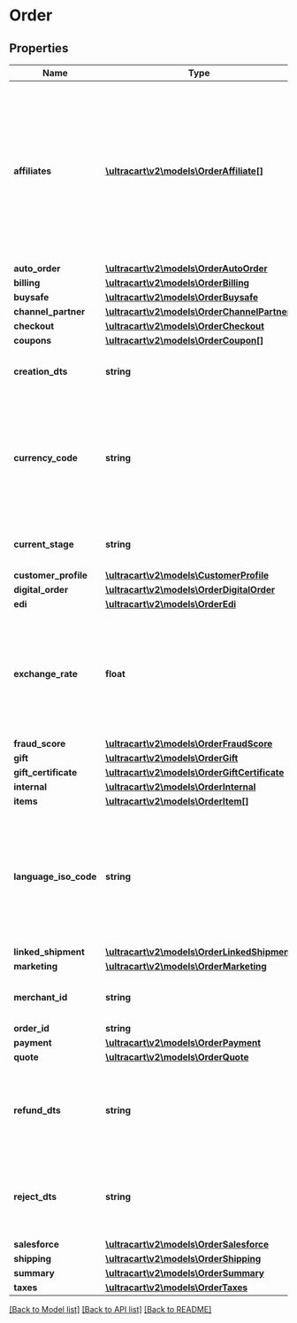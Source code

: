 # Order

## Properties
Name | Type | Description | Notes
------------ | ------------- | ------------- | -------------
**affiliates** | [**\ultracart\v2\models\OrderAffiliate[]**](OrderAffiliate.md) | Affiliates if any were associated with the order.  The first one in the array sent the order and each subsequent affiliate is the recruiter that earns a downline commission. | [optional] 
**auto_order** | [**\ultracart\v2\models\OrderAutoOrder**](OrderAutoOrder.md) |  | [optional] 
**billing** | [**\ultracart\v2\models\OrderBilling**](OrderBilling.md) |  | [optional] 
**buysafe** | [**\ultracart\v2\models\OrderBuysafe**](OrderBuysafe.md) |  | [optional] 
**channel_partner** | [**\ultracart\v2\models\OrderChannelPartner**](OrderChannelPartner.md) |  | [optional] 
**checkout** | [**\ultracart\v2\models\OrderCheckout**](OrderCheckout.md) |  | [optional] 
**coupons** | [**\ultracart\v2\models\OrderCoupon[]**](OrderCoupon.md) | Coupons | [optional] 
**creation_dts** | **string** | Date/time that the order was created | [optional] 
**currency_code** | **string** | Currency code that the customer used if different than the merchant&#39;s base currency code | [optional] 
**current_stage** | **string** | Current stage that the order is in. | [optional] 
**customer_profile** | [**\ultracart\v2\models\CustomerProfile**](CustomerProfile.md) |  | [optional] 
**digital_order** | [**\ultracart\v2\models\OrderDigitalOrder**](OrderDigitalOrder.md) |  | [optional] 
**edi** | [**\ultracart\v2\models\OrderEdi**](OrderEdi.md) |  | [optional] 
**exchange_rate** | **float** | Exchange rate at the time the order was placed if currency code is different than the base currency | [optional] 
**fraud_score** | [**\ultracart\v2\models\OrderFraudScore**](OrderFraudScore.md) |  | [optional] 
**gift** | [**\ultracart\v2\models\OrderGift**](OrderGift.md) |  | [optional] 
**gift_certificate** | [**\ultracart\v2\models\OrderGiftCertificate**](OrderGiftCertificate.md) |  | [optional] 
**internal** | [**\ultracart\v2\models\OrderInternal**](OrderInternal.md) |  | [optional] 
**items** | [**\ultracart\v2\models\OrderItem[]**](OrderItem.md) | Items | [optional] 
**language_iso_code** | **string** | Three letter ISO-639 language code used by the customer during the checkout if different than the default language | [optional] 
**linked_shipment** | [**\ultracart\v2\models\OrderLinkedShipment**](OrderLinkedShipment.md) |  | [optional] 
**marketing** | [**\ultracart\v2\models\OrderMarketing**](OrderMarketing.md) |  | [optional] 
**merchant_id** | **string** | UltraCart merchant ID owning this order | [optional] 
**order_id** | **string** | Order ID | [optional] 
**payment** | [**\ultracart\v2\models\OrderPayment**](OrderPayment.md) |  | [optional] 
**quote** | [**\ultracart\v2\models\OrderQuote**](OrderQuote.md) |  | [optional] 
**refund_dts** | **string** | If the order was refunded, the date/time that the last refund occurred | [optional] 
**reject_dts** | **string** | If the order was rejected, the date/time that the rejection occurred | [optional] 
**salesforce** | [**\ultracart\v2\models\OrderSalesforce**](OrderSalesforce.md) |  | [optional] 
**shipping** | [**\ultracart\v2\models\OrderShipping**](OrderShipping.md) |  | [optional] 
**summary** | [**\ultracart\v2\models\OrderSummary**](OrderSummary.md) |  | [optional] 
**taxes** | [**\ultracart\v2\models\OrderTaxes**](OrderTaxes.md) |  | [optional] 

[[Back to Model list]](../README.md#documentation-for-models) [[Back to API list]](../README.md#documentation-for-api-endpoints) [[Back to README]](../README.md)


